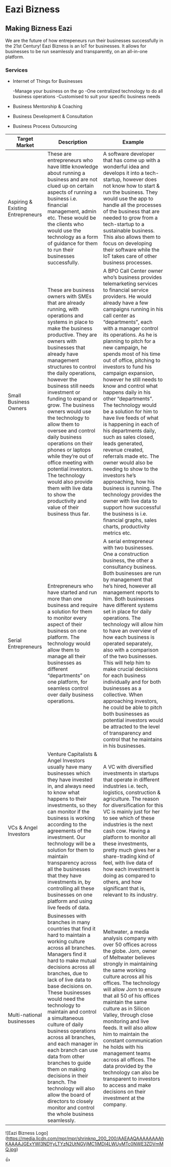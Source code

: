 # Eazi Bizness
## Making Bizness Eazi

We are the future of how entrepeneurs run their businesses successfully in the 21st Century! Eazi Bizness is an IoT for businesses. It allows for businesses to be run seamlessly and transparently, on an all-in-one platform.

### Services

* Internet of Things for Businesses
  
  -Manage your business on the go
  -One centralized technology to do all business operations
  -Customised to suit your specific business needs

* Business Mentorship & Coaching
* Business Development & Consultation
* Business Process Outsourcing

Target Market | Description | Example
------------- | ----------- | --------
Aspiring & Existing Entrepreneurs | These are entrepreneurs who have little knowledge about running a business and are not clued up on certain aspects of running a business i.e. financial management, admin etc. These would be the clients who would use the technology as a form of guidance for them to run their businesses successfully. | A software developer that has come up with a wonderful idea and develops it into a tech-startup, however does not know how to start & run the business. They would use the app to handle all the processes of the business that are needed to grow from a tech-startup to a sustainable business. This also allows them to focus on developing their software while the IoT takes care of other business processes.
Small Business Owners | These are business owners with SMEs that are already running, with operations and systems in place to make the business productive. They are owners with businesses that already have management structures to control the daily operations, however the business still needs investment or funding to expand or grow. The business owners would use the technology to allow them to oversee and control daily business operations on their phones or laptops while they’re out of office meeting with potential investors. The technology would also provide them with live data to show the productivity and value of their business thus far. | A BPO Call Center owner who’s business provides telemarketing services to financial service providers. He would already have a few campaigns running in his call center as “departments”, each with a manager control its operations. As he is planning to pitch for a new campaign, he spends most of his time out of office, pitching to investors to fund his campaign expansion, however he still needs to know and control what happens daily in his other “departments”. The technology would be a solution for him to have live feeds of what is happening in each of his departments daily, such as sales closed, leads generated, revenue created, referrals made etc. The owner would also be needing to show to the investors he’s approaching, how his business is running. The technology provides the owner with live data to support how successful the business is i.e. financial graphs, sales charts, productivity metrics etc.
Serial Entrepreneurs | Entrepreneurs who have started and run more than one business and require a solution for them to monitor every aspect of their business on one platform. The technology would allow them to manage all their businesses as different “departments” on one platform, for seamless control over daily business operations. | A serial entrepreneur with two businesses. One a construction business, the other a consultancy business. Both businesses are run by management that he’s hired, however all management reports to him. Both businesses have different systems set in place for daily operations. The technology will allow him to have an overview of how each business is operated separately, also with a comparison of the two businesses. This will help him to make crucial decisions for each business individually and for both businesses as a collective. When approaching investors, he could be able to pitch both businesses as potential investors would be attracted to the level of transparency and control that he maintains in his businesses.
VCs & Angel Investors | Venture Capitalists & Angel Investors usually have many businesses which they have invested in, and always need to know what happens to their investments, so they can monitor if the business is working according to the agreements of the investment. Our technology will be a solution for them to maintain transparency across all the businesses that they have investments in, by controlling all these businesses on one platform and using live feeds of data. | A VC with diversified investments in startups that operate in different industries i.e. tech, logistics, construction & agriculture. The reason for diversification for this VC is mainly just for her to see which of these industries is the next cash cow. Having a platform to monitor all these investments, pretty much gives her a share-trading kind of feel, with live data of how each investment is doing as compared to others, and how significant that is, relevant to its industry.
Multi-national businesses | Businesses with branches in many countries that find it hard to maintain a working culture across all branches. Managers find it hard to make mutual decisions across all branches, due to lack of live data to base decisions on. These businesses would need the technology to maintain and control a simultaneous culture of daily business operations across all branches, and each manager in each branch can use data from other branches to guide them on making decisions in their branch. The technology will also allow the board of directors to closely monitor and control the whole business seamlessly. | Meltwater, a media analysis company with over 50 offices across the globe. Jorn, owner of Meltwater believes strongly in maintaining the same working culture across all his offices. The technology will allow Jorn to ensure that all 50 of his offices maintain the same culture as in Silicon Valley, through close monitoring and live feeds. It will also allow him to maintain the constant communication he holds with his management teams across all offices. The data provided by the technology can also be transparent to investors to access and make decisions on their investment at the company.

![Eazi Bizness Logo]
(https://media.licdn.com/mpr/mpr/shrinknp_200_200/AAEAAQAAAAAAAAhKAAAAJGExYWI3NDYyLTYzN2UtNGVjMC1iMDI4LWUyMTc0NWE3ZDVmMQ.jpg)

:+1:

